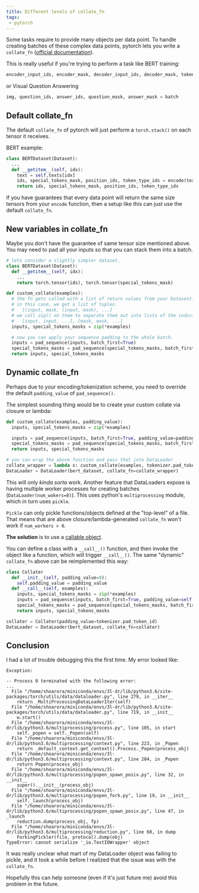 ```yaml
---
title: Different levels of collate_fn
tags:
 - pytorch
---
```



Some tasks require to provide many objects per data point.
To handle creating batches of these complex data points, pytorch lets you write
a `collate_fn` ([official documentation](https://pytorch.org/docs/stable/data.html#DataLoader-collate-fn)).

This is really useful if you're trying to perform a task like BERT training:
```python
encoder_input_ids, encoder_mask, decoder_input_ids, decoder_mask, token_type_ids = batch
```

or Visual Question Answering
```python
img, question_ids, answer_ids, question_mask, answer_mask = batch
```

## Default collate_fn

The default `collate_fn` of pytorch will just perform a `torch.stack()`
on each tensor it receives.

BERT example:
```python
class BERTDataset(Dataset):
  ...
  def __getitem__(self, idx):
    text = self.texts[idx]
    ids, special_tokens_mask, position_ids, token_type_ids = encode(text)
    return ids, special_tokens_mask, position_ids, token_type_ids
```

If you have guarantees that every data point will return the same size
tensors from your `encode` function, then a setup like this can just use the
default `collate_fn`.

## New variables in collate_fn
Maybe you don't have the guarantee of same tensor size mentioned above.
You may need to pad all your inputs so that you can stack them into a batch.

```python
# lets consider a slightly simpler dataset.
class BERTDataset(Dataset):
  def __getitem__(self, idx):
    ...
    return torch.tensor(ids), torch.tensor(special_tokens_mask)

def custom_collate(examples):
  # the fn gets called with a list of return values from your Datasest.__getitem__().
  # in this case, we get a list of tuples.
  #   [(input, mask, (input, mask), ...]
  # we call zip() on them to separate them out into lists of the individual values.
  #   [input, input, ...], [mask, mask, ...]
  inputs, special_tokens_masks = zip(*examples)

  # now you can apply your sequence padding to the whole batch.
  inputs = pad_sequence(inputs, batch_first=True)
  special_tokens_masks = pad_sequence(special_tokens_masks, batch_first=True)
  return inputs, special_tokens_masks
```

## Dynamic collate_fn
Perhaps due to your encoding/tokenization scheme, you need to override the
default `padding_value` of `pad_sequence()`.

The simplest sounding thing would be to create your custom collate via closure
or lambda:
```python
def custom_collate(examples, padding_value):
  inputs, special_tokens_masks = zip(*examples)

  inputs = pad_sequence(inputs, batch_first=True, padding_value=padding_value)
  special_tokens_masks = pad_sequence(special_tokens_masks, batch_first=True, padding_value)
  return inputs, special_tokens_masks

# you can wrap the above function and pass that into DataLoader
collate_wrapper = lambda x: custom_collate(examples, tokenizer.pad_token_id)
DataLoader = DataLoader(bert_dataset, collate_fn=collate_wrapper)
```

This will only _kinda sorta_ work.  Another feature that DataLoaders expose is
having multiple worker processes for creating batches (`DataLoader(num_wokers=8)`).
This uses python's `multiprocessing` module, which in turn uses `pickle`.

`Pickle` can only pickle functions/objects defined at the "top-level" of a file.
That means that are above closure/lambda-generated `collate_fn` won't work
if `num_workers > 0`.

**The solution** is to use a [callable object](https://stackoverflow.com/questions/573569/python-serialize-lexical-closures).

You can define a class with a `__call__()` function, and then invoke the object
like a function, which will trigger `__call__()`.  The same "dynamic"
`collate_fn` above can be reimplemented this way:

```python
class Collater
  def __init__(self, padding_value=0):
    self.padding_value = padding_value
  def __call__(self, examples):
    inputs, special_tokens_masks = zip(*examples)
    inputs = pad_sequence(inputs, batch_first=True, padding_value=self.padding_value)
    special_tokens_masks = pad_sequence(special_tokens_masks, batch_first=True, self.padding_value)
    return inputs, special_tokens_masks

collater = Collater(padding_value=tokenizer.pad_token_id)
DataLoader = DataLoader(bert_dataset, collate_fn=collater)
```

## Conclusion
I had a lot of trouble debugging this the first time.  My error looked like:

```
Exception:

-- Process 0 terminated with the following error:
...
  File "/home/shoarora/miniconda/envs/3l-dr/lib/python3.6/site-packages/torch/utils/data/dataloader.py", line 279, in __iter__
    return _MultiProcessingDataLoaderIter(self)
  File "/home/shoarora/miniconda/envs/3l-dr/lib/python3.6/site-packages/torch/utils/data/dataloader.py", line 719, in __init__
    w.start()
  File "/home/shoarora/miniconda/envs/3l-dr/lib/python3.6/multiprocessing/process.py", line 105, in start
    self._popen = self._Popen(self)
  File "/home/shoarora/miniconda/envs/3l-dr/lib/python3.6/multiprocessing/context.py", line 223, in _Popen
    return _default_context.get_context().Process._Popen(process_obj)
  File "/home/shoarora/miniconda/envs/3l-dr/lib/python3.6/multiprocessing/context.py", line 284, in _Popen
    return Popen(process_obj)
  File "/home/shoarora/miniconda/envs/3l-dr/lib/python3.6/multiprocessing/popen_spawn_posix.py", line 32, in __init__
    super().__init__(process_obj)
  File "/home/shoarora/miniconda/envs/3l-dr/lib/python3.6/multiprocessing/popen_fork.py", line 19, in __init__
    self._launch(process_obj)
  File "/home/shoarora/miniconda/envs/3l-dr/lib/python3.6/multiprocessing/popen_spawn_posix.py", line 47, in _launch
    reduction.dump(process_obj, fp)
  File "/home/shoarora/miniconda/envs/3l-dr/lib/python3.6/multiprocessing/reduction.py", line 60, in dump
    ForkingPickler(file, protocol).dump(obj)
TypeError: cannot serialize '_io.TextIOWrapper' object
```

It was really unclear what mart of my DataLoader object was failing to pickle, and it took a while before
I realized that the issue was with the `collate_fn`.  

Hopefully this can help someone (even if it's just future me) avoid this problem in the future.
